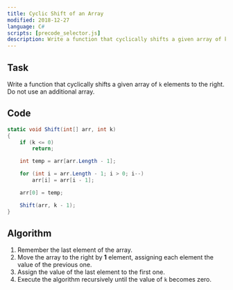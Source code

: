 ```yaml
---
title: Cyclic Shift of an Array
modified: 2018-12-27
language: C#
scripts: [precode_selector.js]
description: Write a function that cyclically shifts a given array of k elements to the right.
---
```


## Task

Write a function that cyclically shifts a given array of `k` elements to the right. Do not use an additional array.

## Code

```csharp
static void Shift(int[] arr, int k)
{
    if (k <= 0) 
        return; 

    int temp = arr[arr.Length - 1]; 

    for (int i = arr.Length - 1; i > 0; i--)
        arr[i] = arr[i - 1];

    arr[0] = temp;

    Shift(arr, k - 1);
}
```

## Algorithm

1. Remember the last element of the array.
2. Move the array to the right by **1** element, assigning each element the value of the previous one.
3. Assign the value of the last element to the first one.
4. Execute the algorithm recursively until the value of `k` becomes zero.